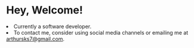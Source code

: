 <h1>Hey, Welcome! </h1>
<li>Currently a software developer.</li>
<li>To contact me, consider using social media channels or emailing me at <a href="arthursks7@gmail.com">arthursks7@gmail.com</a>.</li>
